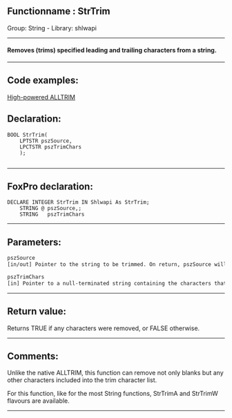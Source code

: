 <link rel="stylesheet" type="text/css" href="../../css/win32api.css">  
<link rel="stylesheet" href="https://cdnjs.cloudflare.com/ajax/libs/font-awesome/4.7.0/css/font-awesome.min.css">

## Functionname : StrTrim
Group: String - Library: shlwapi    
***  


#### Removes (trims) specified leading and trailing characters from a string.
***  


## Code examples:
[High-powered ALLTRIM](../../samples/sample_104.md)  

## Declaration:
```foxpro  
BOOL StrTrim(
    LPTSTR pszSource,
    LPCTSTR pszTrimChars
    );
  
```  
***  


## FoxPro declaration:
```foxpro  
DECLARE INTEGER StrTrim IN Shlwapi As StrTrim;
   	STRING @ pszSource,;
   	STRING   pszTrimChars  
```  
***  


## Parameters:
```txt  
pszSource
[in/out] Pointer to the string to be trimmed. On return, pszSource will hold the trimmed string.

pszTrimChars
[in] Pointer to a null-terminated string containing the characters that will be trimmed from psz.  
```  
***  


## Return value:
Returns TRUE if any characters were removed, or FALSE otherwise.  
***  


## Comments:
Unlike the native ALLTRIM, this function can remove not only blanks but any other characters included into the trim character list.   
  
For this function, like for the most String functions, StrTrimA and StrTrimW flavours are available.  
  
***  


